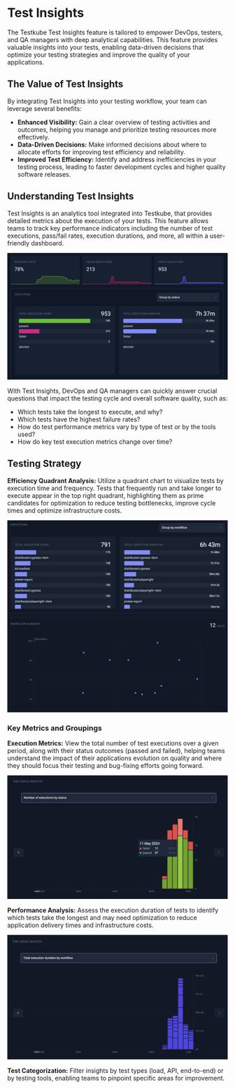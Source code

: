# Test Insights

The Testkube Test Insights feature is tailored to empower DevOps, testers, and QA managers with deep analytical capabilities. This feature provides valuable insights into your tests, enabling data-driven decisions that optimize your testing strategies and improve the quality of your applications.

## The Value of Test Insights

By integrating Test Insights into your testing workflow, your team can leverage several benefits:

- **Enhanced Visibility:** Gain a clear overview of testing activities and outcomes, helping you manage and prioritize testing resources more effectively.
- **Data-Driven Decisions:** Make informed decisions about where to allocate efforts for improving test efficiency and reliability.
- **Improved Test Efficiency:** Identify and address inefficiencies in your testing process, leading to faster development cycles and higher quality software releases.

## Understanding Test Insights

Test Insights is an analytics tool integrated into Testkube, that provides detailed metrics about the execution of your tests. This feature allows teams to track key performance indicators including the number of test executions, pass/fail rates, execution durations, and more, all within a user-friendly dashboard.

![Test Insights Dashboard](../img/test-insights-dashboard.png)

With Test Insights, DevOps and QA managers can quickly answer crucial questions that impact the testing cycle and overall software quality, such as:

- Which tests take the longest to execute, and why?
- Which tests have the highest failure rates?
- How do test performance metrics vary by type of test or by the tools used?
- How do key test execution metrics change over time?

## Testing Strategy 

**Efficiency Quadrant Analysis:** Utilize a quadrant chart to visualize tests by execution time and frequency. Tests that frequently run and take longer to execute appear in the top right quadrant, highlighting them as prime candidates for optimization to reduce testing bottlenecks, improve cycle times and optimize infrastructure costs.

![Efficient Quadrant Analysis](../img/efficient-quadrant-analysis.png)

### Key Metrics and Groupings

**Execution Metrics:** View the total number of test executions over a given period, along with their status outcomes (passed and failed), helping teams understand the impact of their applications evolution on quality and where they should focus their testing and bug-fixing efforts going forward.

![Execution Metrics](../img/execution-metrics.png)

**Performance Analysis:** Assess the execution duration of tests to identify which tests take the longest and may need optimization to reduce application delivery times and infrastructure costs.

![Performance Analysis](../img/performance-analysis.png)

**Test Categorization:** Filter insights by test types (load, API, end-to-end) or by testing tools, enabling teams to pinpoint specific areas for improvement.

